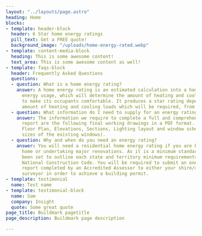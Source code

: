 ```yaml
---
layout: "../layouts/page.astro"
heading: Home
blocks:
- template: header-block
  header: 6 Star home energy ratings
  pill_text: Get a FREE quote!
  background_image: "/uploads/home-energy-rated.webp"
- template: content-media-block
  heading: This is some awesome content!
  text_area: This is some awesome content as well!
- template: faqs-block
  header: Frequently Asked Questions
  questions:
  - question: What is a home energy rating?
    answer: A home energy rating is an estimated calculation into a homes potential
      energy usage, which will determine the amount of heating and cooling required
      to make its occupants comfortable. It produces a star rating dependant on the
      amount of heating and cooling loads which will be required, from 0 to 10 stars.
  - question: What information do I need to supply for an energy rating to be complete?
    answer: The information we require to complete a full and comprehensive energy
      report are the following final working drawings in a PDF format. Site Plan,
      Floor Plan, Elevations, Sections, Lighting layout and window schedule (including
      sizes of the existing windows).
  - question: Why and when do you need an energy rating?
    answer: You will need a residential home energy rating if you are building a new
      home or undertaking major renovations. As it is a minimum standard which has
      been set to outline each state and territory minimum requirements based on the
      National Construction Code. You will be required to submit an energy rating
      report completed by an Accredited Assessor to either your shire/council or building
      surveyor in order to achieve a building permit.
- template: testimonial
  name: Test name
- template: testimonial-block
  name: Sam
  company: Insight
  quote: Some great quote
page_title: Buildmark pagetitle
page_description: Buildmark page description

---
```

